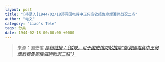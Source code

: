 ```yaml
---
layout: post
title: "[待录入]1944/02/18郑洞国电蒋中正何应钦报告廖耀湘师战况二点"
author: "电文"
category: "Liao's Tele"
tags: 分类
date: 1944-02-18 00:00:00 +0000
---
```

> 来源：国史馆 [*原档链接：（暂缺，可于国史馆网站搜索“鄭洞國電蔣中正何應欽報告廖耀湘師戰況二點”）*]()

